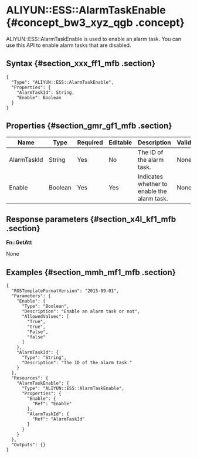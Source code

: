 # ALIYUN::ESS::AlarmTaskEnable {#concept_bw3_xyz_qgb .concept}

ALIYUN::ESS::AlarmTaskEnable is used to enable an alarm task. You can use this API to enable alarm tasks that are disabled.

## Syntax {#section_xxx_ff1_mfb .section}

```language-json
{
  "Type": "ALIYUN::ESS::AlarmTaskEnable",
  "Properties": {
    "AlarmTaskId": String,
    "Enable": Boolean
  }
}
```

## Properties {#section_gmr_gf1_mfb .section}

|Name|Type|Required|Editable|Description|Validity|
|----|----|--------|--------|-----------|--------|
|AlarmTaskId|String|Yes|No|The ID of the alarm task.|None|
|Enable|Boolean|Yes|Yes|Indicates whether to enable the alarm task.|None|

## Response parameters {#section_x4l_kf1_mfb .section}

**Fn::GetAtt**

None

## Examples {#section_mmh_mf1_mfb .section}

```language-json
{
  "ROSTemplateFormatVersion": "2015-09-01",
  "Parameters": {
    "Enable": {
      "Type": "Boolean",
      "Description": "Enable an alarm task or not",
      "AllowedValues": [
        "True",
        "true",
        "False",
        "false"
      ]
    },
    "AlarmTaskId": {
      "Type": "String",
      "Description": "The ID of the alarm task."
    }
  },
  "Resources": {
    "AlarmTaskEnable": {
      "Type": "ALIYUN::ESS::AlarmTaskEnable",
      "Properties": {
        "Enable": {
          "Ref": "Enable"
        },
        "AlarmTaskId": {
          "Ref": "AlarmTaskId"
        }
      }
    }
  },
  "Outputs": {}
}
```

